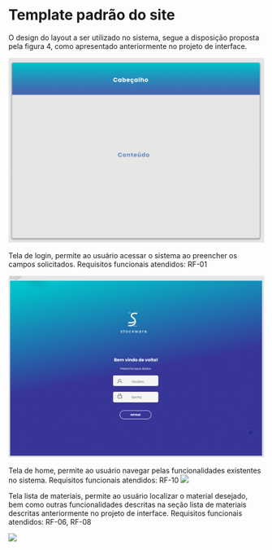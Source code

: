 # Template padrão do site 

 O design do layout a ser utilizado no sistema, segue  a disposição proposta pela figura 4, como apresentado anteriormente no projeto de interface.

<img src="../img/templatesw.png"/>

Tela de login, permite ao usuário acessar o sistema ao preencher os campos solicitados. Requisitos funcionais atendidos: RF-01

<img src="../img/telaloginsw.png"/>

Tela de home, permite ao usuário navegar pelas funcionalidades existentes no sistema.  Requisitos funcionais atendidos: RF-10
<img src="../img/telahomesw.png"/>

Tela lista de materiais, permite ao usuário localizar o material desejado, bem como outras funcionalidades descritas na seção lista de materiais descritas anteriormente no projeto de interface. Requisitos funcionais atendidos: RF-06, RF-08

<img src="../img/telalistasw.png"/>

